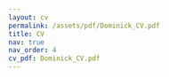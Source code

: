 ```yaml
---
layout: cv
permalink: /assets/pdf/Dominick_CV.pdf
title: CV
nav: true
nav_order: 4
cv_pdf: Dominick_CV.pdf
---
```

